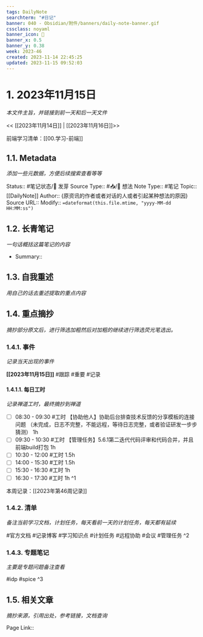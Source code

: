 ```yaml
---
tags: DailyNote
searchterm: "#日记"
banner: 040 - Obsidian/附件/banners/daily-note-banner.gif
cssclass: noyaml
banner_icon: 💌
banner_x: 0.5
banner_y: 0.38
week: 2023-46
created: 2023-11-14 22:45:25
updated: 2023-11-15 09:52:03
---
```


# 1. 2023年11月15日

_本文件主旨，并链接到前一天和后一天文件_

<< [[2023年11月14日]] | [[2023年11月16日]]>>

前端学习清单：[[00.学习-前端]]
## 1.1. Metadata

_添加一些元数据，方便后续搜索查看等等_

Status:: #笔记状态/🌱 发芽
Source Type:: #📥/💭 想法 
Note Type:: #笔记
Topic:: [[DailyNote]]
Author:: {原资讯的作者或者对话的人或者引起某种想法的原因}
Source URL::
Modify:: `=dateformat(this.file.mtime, "yyyy-MM-dd HH:MM:ss")`

## 1.2. 长青笔记

_一句话概括这篇笔记的内容_

- Summary::

## 1.3. 自我重述

_用自己的话去重述提取的重点内容_

## 1.4. 重点摘抄

_摘抄部分原文后，进行筛选加粗然后对加粗的继续进行筛选荧光笔选出。_

### 1.4.1. 事件

_记录当天出现的事件_

**[[2023年11月15日]]** 
#跟踪 
#重要 
#记录
#### 1.4.1.1. 每日工时

_记录禅道工时，最终摘抄到禅道_

- [ ] 08:30 - 09:30 #工时 【协助他人】协助后台排查技术反馈的分享模板的连接问题 （未完成，日志不完整，不能远程，等待日志完整，或者验证研发一步步猜测） 1h
- [ ] 09:30 - 10:30 #工时 【管理任务】5.6.1第二迭代代码评审和代码合并，并且前端build打包 1h
- [ ] 10:30 - 12:00 #工时  1.5h
- [ ] 14:00 - 15:30 #工时  1.5h
- [ ] 15:30 - 16:30 #工时  1h
- [ ] 16:30 - 17:30 #工时  1h
^1

本周记录：[[2023年第46周记录]]

### 1.4.2. 清单

_备注当前学习文档，计划任务，每天看前一天的计划任务，每天都有延续_

#官方文档 
#记录博客
#学习知识点
#计划任务
#远程协助
#会议 
#管理任务
^2

### 1.4.3. 专题笔记

_主要是专题问题备注查看_

#idp
#spice
^3

## 1.5. 相关文章

_摘抄来源，引用出处，参考链接，文档查询_

Page Link::

